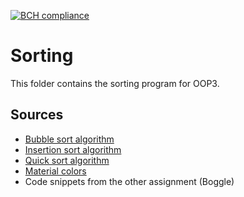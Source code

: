 [![BCH compliance](https://bettercodehub.com/edge/badge/HanzehogeschoolSICT/ITV2D-Louis-Sorting)](https://bettercodehub.com/)

# Sorting

This folder contains the sorting program for OOP3.

## Sources
* [Bubble sort algorithm](https://en.wikipedia.org/wiki/Bubble_sort#Optimizing_bubble_sort)
* [Insertion sort algorithm](https://en.wikipedia.org/wiki/Insertion_sort#Algorithm_for_insertion_sort)
* [Quick sort algorithm](https://en.wikipedia.org/wiki/Quicksort#Algorithm)
* [Material colors](https://material.io/guidelines/style/color.html#color-color-palette)
* Code snippets from the other assignment (Boggle)